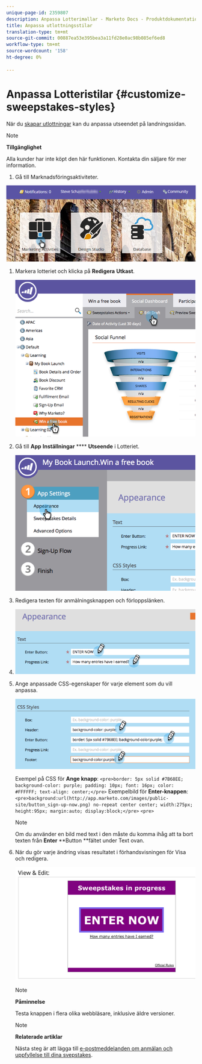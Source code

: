 ```yaml
---
unique-page-id: 2359807
description: Anpassa Lotterimallar - Marketo Docs - Produktdokumentation
title: Anpassa utlottningsstilar
translation-type: tm+mt
source-git-commit: 00887ea53e395bea3a11fd28e0ac98b085ef6ed8
workflow-type: tm+mt
source-wordcount: '158'
ht-degree: 0%

---
```



# Anpassa Lotteristilar {#customize-sweepstakes-styles}

När du [skapar utlottningar](create-sweepstakes.md) kan du anpassa utseendet på landningssidan.

>[!NOTE]
>
>**Tillgänglighet**
>
>Alla kunder har inte köpt den här funktionen. Kontakta din säljare för mer information.

1. Gå till Marknadsföringsaktiviteter.

![](assets/login-marketing-activities-1.png)

1. Markera lotteriet och klicka på **Redigera** **Utkast**.

   ![](assets/image2014-9-25-17-3a51-3a45.png)

1. Gå till **App** **Inställningar** **** **Utseende** i Lotteriet.

   ![](assets/image2014-9-25-17-3a51-3a59.png)

1. Redigera texten för anmälningsknappen och förloppslänken.
1. ![](assets/image2014-9-25-17-3a52-3a22.png)

1. Ange anpassade CSS-egenskaper för varje element som du vill anpassa.

   ![](assets/image2014-9-25-17-3a52-3a37.png)

   Exempel på CSS för **Ange knapp**:
   `<pre>border: 5px solid #7B68EE; background-color: purple; padding: 10px; font: 16px; color: #FFFFFF; text-align: center;</pre>` Exempelbild för  **Enter-knappen**:
   `<pre>background:url(http://app.marketo.com/images/public-site/button_sign-up-now.png) no-repeat center center; width:275px; height:95px; margin:auto; display:block;</pre>` `<pre>`

   >[!NOTE]
   >
   >Om du använder en bild med text i den måste du komma ihåg att ta bort texten från **Enter** **Button **fältet under Text ovan.

1. När du gör varje ändring visas resultatet i förhandsvisningen för Visa och redigera.

   ![](assets/image2014-9-25-17-3a55-3a3.png)

   >[!NOTE]
   >
   >**Påminnelse**
   >
   >
   >Testa knappen i flera olika webbläsare, inklusive äldre versioner.

   >[!NOTE]
   >
   >**Relaterade artiklar**
   >
   >
   >Nästa steg är att lägga till [e-postmeddelanden om anmälan och uppfyllelse till dina svepstakes](../../../../product-docs/demand-generation/social/social-functions/use-emails-in-social-promotions.md).

